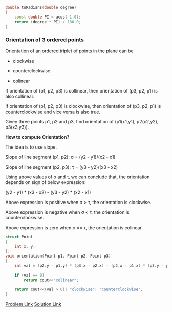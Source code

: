 
```cpp
double toRadians(double degree) 
{
    const double PI = acos(-1.0);
    return (degree * PI) / 180.0;
}
```
### Orientation of 3 ordered points

Orientation of an ordered triplet of points in the plane can be

- clockwise

- counterclockwise

- colinear

If orientation of (p1, p2, p3) is collinear, then orientation of (p3, p2, p1) is also collinear.

If orientation of (p1, p2, p3) is clockwise, then orientation of (p3, p2, p1) is counterclockwise and vice versa is also true.

Given three points p1, p2 and p3, find orientation of (p1(x1,y1), p2(x2,y2), p3(x3,y3)).

**How to compute Orientation?**

The idea is to use slope.  

Slope of line segment (p1, p2): σ = (y2 - y1)/(x2 - x1)

Slope of line segment (p2, p3): τ = (y3 - y2)/(x3 - x2)

Using above values of σ and τ, we can conclude that, 
the orientation depends on sign of  below expression: 

(y2 - y1) * (x3 - x2) - (y3 - y2) * (x2 - x1)

Above expression is positive when σ > τ, the orientation is clockwise. 

Above expression is negative when σ < τ, the orientation is counterclockwise.

Above expression is zero when σ == τ,  the orientation is colinear 

```cpp
struct Point 
{ 
    int x, y; 
}; 
void orientation(Point p1, Point p2, Point p3) 
{ 
    int val = (p2.y - p1.y) * (p3.x - p2.x) - (p2.x - p1.x) * (p3.y - p2.y); 
  
    if (val == 0) 
        return cout<<"colinear";  
  
    return cout<<(val > 0)? "clockwise": "counterclockwise"; 
} 
```


[Problem Link](https://codeforces.com/gym/101350/problem/J)
[Solution Link](https://codeforces.com/gym/101350/submission/101374638)
